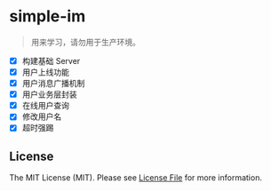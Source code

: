 # simple-im

> 用来学习，请勿用于生产环境。

- [x] 构建基础 Server
- [x] 用户上线功能
- [x] 用户消息广播机制
- [x] 用户业务层封装
- [x] 在线用户查询
- [x] 修改用户名
- [x] 超时强踢

## License

The MIT License (MIT). Please see [License File](LICENSE) for more information.